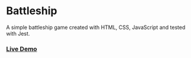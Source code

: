 # Battleship

A simple battleship game created with HTML, CSS, JavaScript and tested with Jest.

### [Live Demo](https://zachloh.github.io/battleship) 
